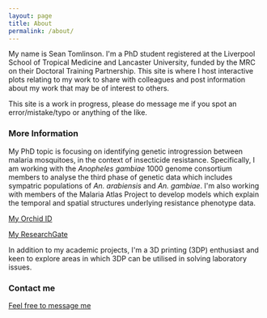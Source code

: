 ```yaml
---
layout: page
title: About
permalink: /about/
---
```


My name is Sean Tomlinson. I'm a PhD student registered at the Liverpool School of Tropical Medicine and Lancaster University, funded by the MRC on their Doctoral Training Partnership. This site is where I host interactive plots relating to my work to share with colleagues and post information about my work that may be of interest to others. 

This site is a work in progress, please do message me if you spot an error/mistake/typo or anything of the like. 

### More Information

My PhD topic is focusing on identifying genetic introgression between malaria mosquitoes, in the context of insecticide resistance. Specifically, I am working with the *Anopheles gambiae* 1000 genome consortium members to analyse the third phase of genetic data which includes sympatric populations of *An. arabiensis* and *An. gambiae*. I'm also working with members of the Malaria Atlas Project to develop models which explain the temporal and spatial structures underlying resistance phenotype data.

[My Orchid ID](https://orcid.org/0000-0002-0735-2741)

[My ResearchGate](https://www.researchgate.net/profile/Sean_Tomlinson3)

In addition to my academic projects, I'm a 3D printing (3DP) enthusiast and keen to explore areas in which 3DP can be utilised in solving laboratory issues. 

### Contact me

[Feel free to message me](mailto:sean.tomlinson@lstmed.ac.uk)
